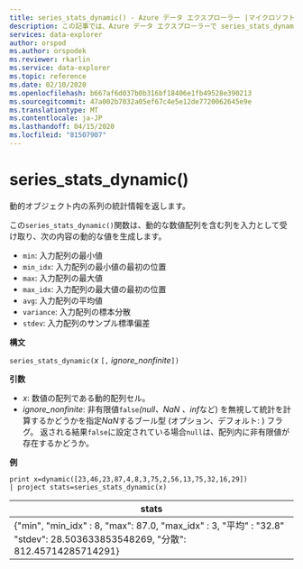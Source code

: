 ```yaml
---
title: series_stats_dynamic() - Azure データ エクスプローラー |マイクロソフトドキュメント
description: この記事では、Azure データ エクスプローラーで series_stats_dynamic() について説明します。
services: data-explorer
author: orspod
ms.author: orspodek
ms.reviewer: rkarlin
ms.service: data-explorer
ms.topic: reference
ms.date: 02/10/2020
ms.openlocfilehash: b667af6d037b0b316bf18406e1fb49528e390213
ms.sourcegitcommit: 47a002b7032a05ef67c4e5e12de7720062645e9e
ms.translationtype: MT
ms.contentlocale: ja-JP
ms.lasthandoff: 04/15/2020
ms.locfileid: "81507907"
---
```

# <a name="series_stats_dynamic"></a>series_stats_dynamic()

動的オブジェクト内の系列の統計情報を返します。  

この`series_stats_dynamic()`関数は、動的な数値配列を含む列を入力として受け取り、次の内容の動的な値を生成します。
* `min`: 入力配列の最小値
* `min_idx`: 入力配列の最小値の最初の位置
* `max`: 入力配列の最大値
* `max_idx`: 入力配列の最大値の最初の位置
* `avg`: 入力配列の平均値
* `variance`: 入力配列の標本分散
* `stdev`: 入力配列のサンプル標準偏差

**構文**

`series_stats_dynamic(`*x* `[,` *ignore_nonfinite*`])`

**引数**

* *x*: 数値の配列である動的配列セル。 
* *ignore_nonfinite*: 非有限値`false`*(null、NaN* *、inf*など) を無視して統計を計算するかどうかを指定*NaN*するブール型 (オプション、デフォルト: ) フラグ。 返される結果`false`に設定されている場合`null`は、配列内に非有限値が存在するかどうか。

**例**

```kusto
print x=dynamic([23,46,23,87,4,8,3,75,2,56,13,75,32,16,29]) 
| project stats=series_stats_dynamic(x)
```

|stats
|---|
|{"min", "min_idx" : 8, "max": 87.0, "max_idx" : 3, "平均" : "32.8" "stdev": 28.503633853548269, "分散": 812.45714285714291}
